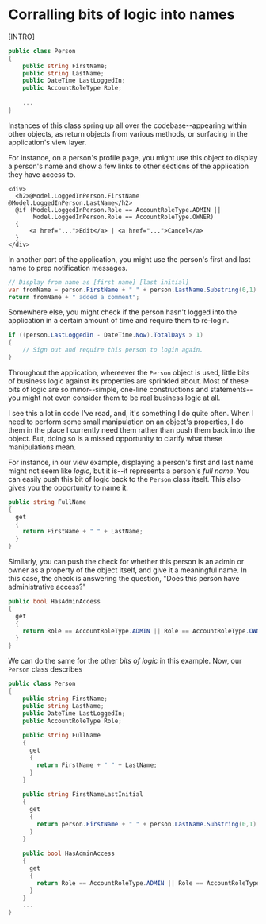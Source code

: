 # Corralling bits of logic into names

[INTRO]

```C#
public class Person
{
    public string FirstName;
    public string LastName;
    public DateTime LastLoggedIn;
    public AccountRoleType Role;
    
    ...
}
```
Instances of this class spring up all over the codebase--appearing within other objects, as return objects from various methods, or surfacing in the application's view layer. 

For instance, on a person's profile page, you might use this object to display a person's name and show a few links to other sections of the application they have access to.
```
<div>
  <h2>@Model.LoggedInPerson.FirstName @Model.LoggedInPerson.LastName</h2>
  @if (Model.LoggedInPerson.Role == AccountRoleType.ADMIN || 
       Model.LoggedInPerson.Role == AccountRoleType.OWNER)
  {
      <a href="...">Edit</a> | <a href="...">Cancel</a>
  }
</div>
```
In another part of the application, you might use the person's first and last name to prep notification messages.
```C#
// Display from name as [first name] [last initial]
var fromName = person.FirstName + " " + person.LastName.Substring(0,1) + ".";
return fromName + " added a comment";
```
Somewhere else, you might check if the person hasn't logged into the application in a certain amount of time and require them to re-login.
```C#
if ((person.LastLoggedIn - DateTime.Now).TotalDays > 1)
{
    // Sign out and require this person to login again.
}
```
Throughout the application, whereever the `Person` object is used, little bits of business logic against its properties are sprinkled about. Most of these bits of logic are so minor--simple, one-line constructions and statements--you might not even consider them to be real business logic at all.

I see this a lot in code I've read, and, it's something I do quite often. When I need to perform some small manipulation on an object's properties, I do them in the place I currently need them rather than push them back into the object. But, doing so is a missed opportunity to clarify what these manipulations mean. 

For instance, in our view example, displaying a person's first and last name might not seem like _logic_, but it is--it represents a person's _full name_. You can easily push this bit of logic back to the `Person` class itself. This also gives you the opportunity to name it.
```C#
public string FullName
{
  get
  {
    return FirstName + " " + LastName;
  }
}  
```
Similarly, you can push the check for whether this person is an admin or owner as a property of the object itself, and give it a meaningful name. In this case, the check is answering the question, "Does this person have administrative access?"
```C#
public bool HasAdminAccess
{
  get
  {
    return Role == AccountRoleType.ADMIN || Role == AccountRoleType.OWNER;
  }
}  
```
We can do the same for the other _bits of logic_ in this example. Now, our `Person` class describes 

```C#
public class Person
{
    public string FirstName;
    public string LastName;
    public DateTime LastLoggedIn;
    public AccountRoleType Role;
    
    public string FullName
    {
      get
      {
        return FirstName + " " + LastName;
      }
    }  
    
    public string FirstNameLastInitial
    {
      get
      {
        return person.FirstName + " " + person.LastName.Substring(0,1) + ".";
      }
    } 
    
    public bool HasAdminAccess
    {
      get
      {
        return Role == AccountRoleType.ADMIN || Role == AccountRoleType.OWNER;
      }
    } 
    ...
}
```



